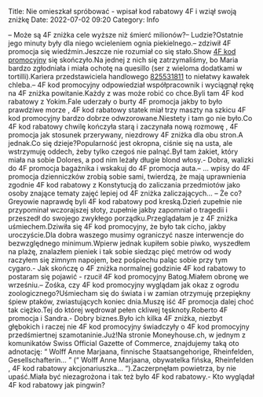 Title: Nie omieszkał spróbować - wpisał kod rabatowy 4F i wziął swoją zniżkę
Date: 2022-07-02 09:20
Category: Info

– Może są 4F zniżka cele wyższe niż śmierć milionów?– Ludzie?Ostatnie jego minuty były dla niego wcieleniem ognia piekielnego.– zdziwił 4F promocja się wiedźmin.Jeszcze nie rozumiał co się stało.Show [4F kod promocyjny](https://promki.pl/kody-rabatowe/4f) się skończyło.Na jednej z nich się zatrzymaliśmy, bo Maria bardzo zgłodniała i miała ochotę na quesillo (ser z wieloma dodatkami w tortilli).Kariera przedstawiciela handlowego [825531811](https://telinfo.co/pl/numer/825531811/) to niełatwy kawałek chleba.– 4F kod promocyjny odpowiedział współpracownik i wyciągnął rękę na 4F zniżka powitanie.Każdy z was może robić co chce.Byli tam 4F kod rabatowy z Yokim.Fale uderzały o burty 4F promocja jakby to było prawdziwe morze , 4F kod rabatowy statek miał trzy maszty na szkicu 4F kod promocyjny bardzo dobrze odwzorowane.Niestety i tam go nie było.Co 4F kod rabatowy chwilę kończyła starą i zaczynała nową rozmowę , 4F promocja jak stosunek przerywany, niezdrowy 4F zniżka dla obu stron.A jednak.Co się dzieje?Popularność jest okropna, ciśnie się na usta, ale wstrzymuję oddech, żeby tylko czegoś nie palnąć.Był tam żakiet, który miała na sobie Dolores, a pod nim leżały długie blond włosy.- Dobra, walizki do 4F promocja bagażnika i wskakuj do 4F promocja auta.– … wpisy do 4F promocja dzienniczków zrobią sobie sami, twierdzą, że mają uprawnienia zgodnie 4F kod rabatowy z Konstytucją do zaliczania przedmiotów jako osoby znające tematy zajęć lepiej od 4F zniżka zaliczających… – Że co?Greyowie naprawdę byli 4F kod rabatowy pod kreską.Dzień zupełnie nie przypominał wczorajszej słoty, zupełnie jakby zapomniał o tragedii i przeszedł do swojego zwykłego porządku.Przeglądałam je z 4F zniżka uśmiechem.Dziwiła się 4F kod promocyjny, że było tak cicho, jakby uroczyście.Dla dobra waszego musimy ograniczyć nasze interwencje do bezwzględnego minimum.Wpierw jednak kupiłem sobie piwko, wyszedłem na plażę, znalazłem pieniek i tak sobie siedząc pięć metrów od wody raczyłem się zimnym napojem, bez pośpiechu paląc sobie przy tym cygaro.- Jak skończę o 4F zniżka normalnej godzinie 4F kod rabatowy to postaram się pojawić - rzucił 4F kod promocyjny Batog.Miałem obronę we wrześniu.– Zośka, czy 4F kod promocyjny wyglądam jak okaz z ogrodu zoologicznego?Uśmiecham się do świata i w zamian otrzymuję przepiękny śpiew ptaków, zwiastujących koniec dnia.Muszę iść 4F promocja dalej choć tak ciężko.Tej do której wędrował pełen ckliwej tęsknoty.Roberto 4F promocja i Sandra.- Dobry biznes.Było ich kilka 4F zniżka, niezbyt głębokich i raczej nie 4F kod promocyjny świadczyły o 4F kod promocyjny przedśmiertnej szamotaninie.Już!Na stronie Moneyhouse.ch, w jednym z komunikatów Swiss Official Gazette of Commerce, znajdujemy taką oto adnotację: “ Wolff Anne Marjaana, finnische Staatsangehorige, Rheinfelden, Gesellschafterin… ” (“ Wolff Anne Marjaana, obywatelka fińska, Rheinfelden , 4F kod rabatowy akcjonariuszka… “).Zaczerpnęłam powietrza, by nie upaść.Miała być niezagrożona i tak też było 4F kod rabatowy.- Kto wyglądał 4F kod rabatowy jak pingwin?
